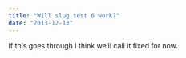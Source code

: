 ```yaml
---
title: "Will slug test 6 work?"
date: "2013-12-13"
---
```


<div class="content">
<p>If this goes through I think we’ll call it fixed for now.</p>
</div>
